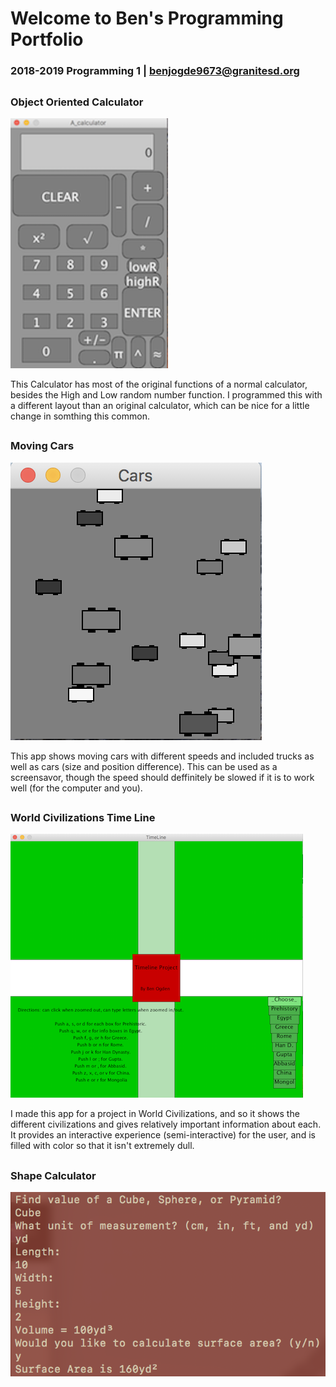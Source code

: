 # Welcome to Ben's Programming Portfolio
### 2018-2019 Programming 1 | benjogde9673@granitesd.org
## 

### Object Oriented Calculator
![Calculator](https://github.com/Designer998/B.2019O.Portfolio/blob/master/Calc/Calc.png)

This Calculator has most of the original functions of a normal calculator, besides the High and Low random number function. I programmed this with a different layout than an original calculator, which can be nice for a little change in somthing this common.
##

### Moving Cars
![Moving cars](https://github.com/Designer998/B.2019O.Portfolio/blob/master/Cars/Cars.png)

This app shows moving cars with different speeds and included trucks as well as cars (size and position difference). This can be used as a screensavor, though the speed should deffinitely be slowed if it is to work well (for the computer and you).
##

### World Civilizations Time Line
![TimeLine](https://github.com/Designer998/B.2019O.Portfolio/blob/master/TimeLine/TimeLine.png)

I made this app for a project in World Civilizations, and so it shows the different civilizations and gives relatively important information about each. It provides an interactive experience (semi-interactive) for the user, and is filled with color so that it isn't extremely dull.
##

### Shape Calculator
![ShapeTester](https://github.com/Designer998/B.2019O.Portfolio/blob/master/ShapeTester/ShapeTester.png)
